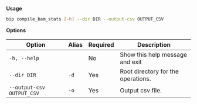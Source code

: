 __Usage__

```bash
bip compile_bam_stats [-h] --dir DIR --output-csv OUTPUT_CSV
```

__Options__

| Option                      | Alias | Required | Description                      |
|-----------------------------|-------|----------|----------------------------------|
| `-h, --help`                |       | No       | Show this help message and exit |
| `--dir DIR`                 | `-d`  | Yes      | Root directory for the operations. |
| `--output-csv OUTPUT_CSV`   | `-o`  | Yes      | Output csv file.                 |